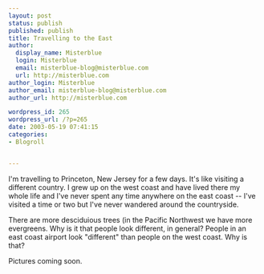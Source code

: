 ```yaml
---
layout: post
status: publish
published: publish
title: Travelling to the East
author:
  display_name: Misterblue
  login: Misterblue
  email: misterblue-blog@misterblue.com
  url: http://misterblue.com
author_login: Misterblue
author_email: misterblue-blog@misterblue.com
author_url: http://misterblue.com

wordpress_id: 265
wordpress_url: /?p=265
date: 2003-05-19 07:41:15
categories:
- Blogroll


---
```

<p>
I'm travelling to Princeton, New Jersey for a few days.  It's like visiting a different country.   I grew up on the west coast and have lived there my whole life and I've never spent any time anywhere on the east  coast -- I've visited a time or two but I've never wandered around the countryside.
</p>
<p>
There are more desciduious trees (in the
Pacific Northwest
we have more evergreens.
Why is it that people look different, in general?  People in an east coast airport look "different" than people on the west coast.
Why is that?
</p>
<p>
Pictures coming soon.
</p>
